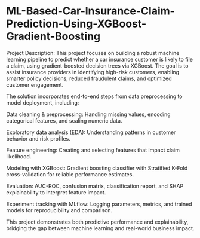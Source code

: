 # ML-Based-Car-Insurance-Claim-Prediction-Using-XGBoost-Gradient-Boosting
Project Description:
This project focuses on building a robust machine learning pipeline to predict whether a car insurance customer is likely to file a claim, using gradient-boosted decision trees via XGBoost. The goal is to assist insurance providers in identifying high-risk customers, enabling smarter policy decisions, reduced fraudulent claims, and optimized customer engagement.

The solution incorporates end-to-end steps from data preprocessing to model deployment, including:

 Data cleaning & preprocessing: Handling missing values, encoding categorical features, and scaling numeric data.

 Exploratory data analysis (EDA): Understanding patterns in customer behavior and risk profiles.

 Feature engineering: Creating and selecting features that impact claim likelihood.

 Modeling with XGBoost: Gradient boosting classifier with Stratified K-Fold cross-validation for reliable performance estimates.

 Evaluation: AUC-ROC, confusion matrix, classification report, and SHAP explainability to interpret feature impact.

 Experiment tracking with MLflow: Logging parameters, metrics, and trained models for reproducibility and comparison.

This project demonstrates both predictive performance and explainability, bridging the gap between machine learning and real-world business impact.
